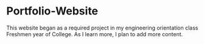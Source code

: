 # Portfolio-Website
This website began as a required project in my engineering orientation class Freshmen year of College. As I learn more, I plan to add more content. 
